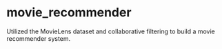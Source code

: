 # movie_recommender
Utilized the MovieLens dataset and collaborative filtering to build a movie recommender system.
